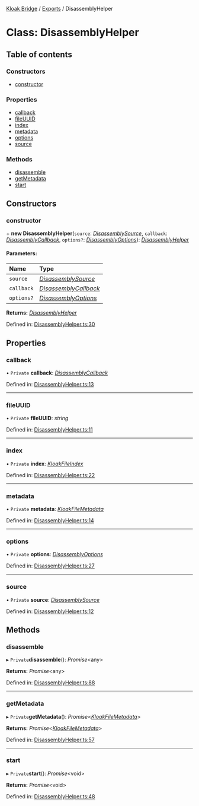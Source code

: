 [Kloak Bridge](../README.md) / [Exports](../modules.md) / DisassemblyHelper

# Class: DisassemblyHelper

## Table of contents

### Constructors

- [constructor](disassemblyhelper.md#constructor)

### Properties

- [callback](disassemblyhelper.md#callback)
- [fileUUID](disassemblyhelper.md#fileuuid)
- [index](disassemblyhelper.md#index)
- [metadata](disassemblyhelper.md#metadata)
- [options](disassemblyhelper.md#options)
- [source](disassemblyhelper.md#source)

### Methods

- [disassemble](disassemblyhelper.md#disassemble)
- [getMetadata](disassemblyhelper.md#getmetadata)
- [start](disassemblyhelper.md#start)

## Constructors

### constructor

\+ **new DisassemblyHelper**(`source`: [*DisassemblySource*](../modules.md#disassemblysource), `callback`: [*DisassemblyCallback*](../modules.md#disassemblycallback), `options?`: [*DisassemblyOptions*](../interfaces/disassemblyoptions.md)): [*DisassemblyHelper*](disassemblyhelper.md)

#### Parameters:

Name | Type |
:------ | :------ |
`source` | [*DisassemblySource*](../modules.md#disassemblysource) |
`callback` | [*DisassemblyCallback*](../modules.md#disassemblycallback) |
`options?` | [*DisassemblyOptions*](../interfaces/disassemblyoptions.md) |

**Returns:** [*DisassemblyHelper*](disassemblyhelper.md)

Defined in: [DisassemblyHelper.ts:30](https://github.com/CoNET-project/kloak-bridge/blob/6df6a68/src/DisassemblyHelper.ts#L30)

## Properties

### callback

• `Private` **callback**: [*DisassemblyCallback*](../modules.md#disassemblycallback)

Defined in: [DisassemblyHelper.ts:13](https://github.com/CoNET-project/kloak-bridge/blob/6df6a68/src/DisassemblyHelper.ts#L13)

___

### fileUUID

• `Private` **fileUUID**: *string*

Defined in: [DisassemblyHelper.ts:11](https://github.com/CoNET-project/kloak-bridge/blob/6df6a68/src/DisassemblyHelper.ts#L11)

___

### index

• `Private` **index**: [*KloakFileIndex*](../interfaces/kloakfileindex.md)

Defined in: [DisassemblyHelper.ts:22](https://github.com/CoNET-project/kloak-bridge/blob/6df6a68/src/DisassemblyHelper.ts#L22)

___

### metadata

• `Private` **metadata**: [*KloakFileMetadata*](../interfaces/kloakfilemetadata.md)

Defined in: [DisassemblyHelper.ts:14](https://github.com/CoNET-project/kloak-bridge/blob/6df6a68/src/DisassemblyHelper.ts#L14)

___

### options

• `Private` **options**: [*DisassemblyOptions*](../interfaces/disassemblyoptions.md)

Defined in: [DisassemblyHelper.ts:27](https://github.com/CoNET-project/kloak-bridge/blob/6df6a68/src/DisassemblyHelper.ts#L27)

___

### source

• `Private` **source**: [*DisassemblySource*](../modules.md#disassemblysource)

Defined in: [DisassemblyHelper.ts:12](https://github.com/CoNET-project/kloak-bridge/blob/6df6a68/src/DisassemblyHelper.ts#L12)

## Methods

### disassemble

▸ `Private`**disassemble**(): *Promise*<any\>

**Returns:** *Promise*<any\>

Defined in: [DisassemblyHelper.ts:88](https://github.com/CoNET-project/kloak-bridge/blob/6df6a68/src/DisassemblyHelper.ts#L88)

___

### getMetadata

▸ `Private`**getMetadata**(): *Promise*<[*KloakFileMetadata*](../interfaces/kloakfilemetadata.md)\>

**Returns:** *Promise*<[*KloakFileMetadata*](../interfaces/kloakfilemetadata.md)\>

Defined in: [DisassemblyHelper.ts:57](https://github.com/CoNET-project/kloak-bridge/blob/6df6a68/src/DisassemblyHelper.ts#L57)

___

### start

▸ `Private`**start**(): *Promise*<void\>

**Returns:** *Promise*<void\>

Defined in: [DisassemblyHelper.ts:48](https://github.com/CoNET-project/kloak-bridge/blob/6df6a68/src/DisassemblyHelper.ts#L48)
